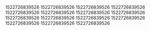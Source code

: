 1522726839526
1522726839526
1522726839526
1522726839526
1522726839526
1522726839526
1522726839526
1522726839526
1522726839526
1522726839526
1522726839526
1522726839526
1522726839526
1522726839526
1522726839526